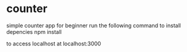 # counter
simple counter app for beginner 
run the following command to install depencies
npm install

to access localhost 
at localhost:3000
